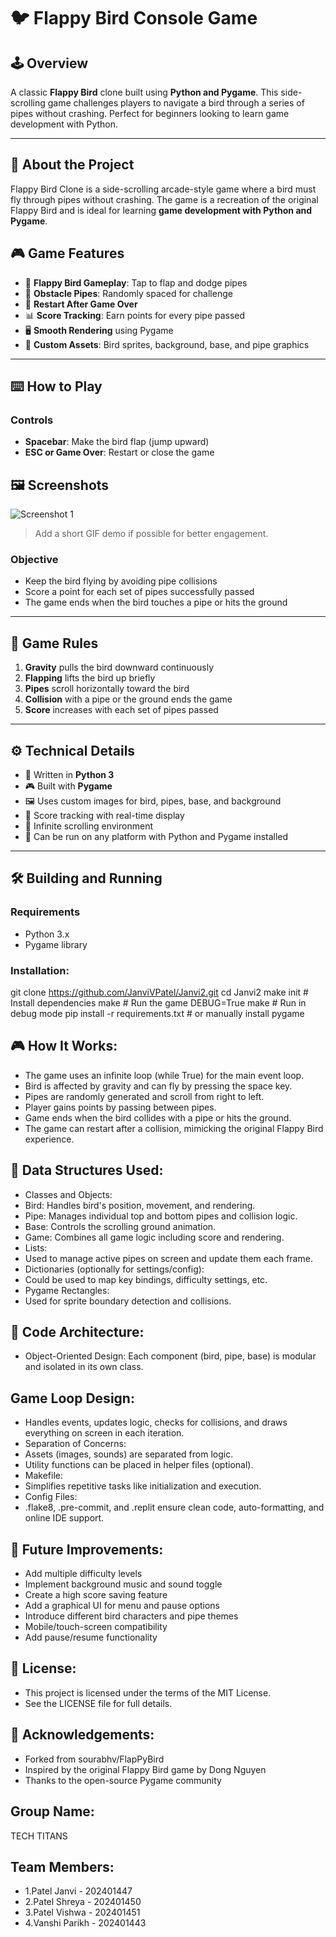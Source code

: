 # 🐦 Flappy Bird Console Game

## 🕹️ Overview
A classic **Flappy Bird** clone built using **Python and Pygame**. This side-scrolling game challenges players to navigate a bird through a series of pipes without crashing. Perfect for beginners looking to learn game development with Python.

---
## 📖 About the Project

Flappy Bird Clone is a side-scrolling arcade-style game where a bird must fly through pipes without crashing. The game is a recreation of the original Flappy Bird and is ideal for learning **game development with Python and Pygame**.

## 🎮 Game Features

- 🐥 **Flappy Bird Gameplay**: Tap to flap and dodge pipes  
- 🚧 **Obstacle Pipes**: Randomly spaced for challenge  
- 🔁 **Restart After Game Over**  
- 📊 **Score Tracking**: Earn points for every pipe passed  
- 🖥️ **Smooth Rendering** using Pygame  
- 🎨 **Custom Assets**: Bird sprites, background, base, and pipe graphics  

---

## ⌨️ How to Play

### Controls
- **Spacebar**: Make the bird flap (jump upward)  
- **ESC or Game Over**: Restart or close the game  

## 🖼️ Screenshots

![Screenshot 1](screenshot1.png)

> Add a short GIF demo if possible for better engagement.


### Objective
- Keep the bird flying by avoiding pipe collisions  
- Score a point for each set of pipes successfully passed  
- The game ends when the bird touches a pipe or hits the ground  

---

## 📏 Game Rules

1. **Gravity** pulls the bird downward continuously  
2. **Flapping** lifts the bird up briefly  
3. **Pipes** scroll horizontally toward the bird  
4. **Collision** with a pipe or the ground ends the game  
5. **Score** increases with each set of pipes passed  

---

## ⚙️ Technical Details

- 🐍 Written in **Python 3**
- 🎮 Built with **Pygame**
- 🖼️ Uses custom images for bird, pipes, base, and background
- 🧮 Score tracking with real-time display
- 🔁 Infinite scrolling environment
- 💾 Can be run on any platform with Python and Pygame installed

---

## 🛠️ Building and Running

### Requirements

- Python 3.x
- Pygame library

### Installation:

git clone https://github.com/JanviVPatel/Janvi2.git
cd Janvi2
make init        # Install dependencies
make             # Run the game
DEBUG=True make  # Run in debug mode
pip install -r requirements.txt  # or manually install pygame

## 🎮 How It Works:

- The game uses an infinite loop (while True) for the main event loop.
- Bird is affected by gravity and can fly by pressing the space key.
- Pipes are randomly generated and scroll from right to left.
- Player gains points by passing between pipes.
- Game ends when the bird collides with a pipe or hits the ground.
- The game can restart after a collision, mimicking the original Flappy Bird experience.

## 🧱 Data Structures Used:

- Classes and Objects:
- Bird: Handles bird's position, movement, and rendering.
- Pipe: Manages individual top and bottom pipes and collision logic.
- Base: Controls the scrolling ground animation.
- Game: Combines all game logic including score and rendering.
- Lists:
- Used to manage active pipes on screen and update them each frame.
- Dictionaries (optionally for settings/config):
- Could be used to map key bindings, difficulty settings, etc.
- Pygame Rectangles:
- Used for sprite boundary detection and collisions.

## 🧠 Code Architecture:
- Object-Oriented Design: Each component (bird, pipe, base) is modular and isolated in its own class.

## Game Loop Design:

- Handles events, updates logic, checks for collisions, and draws everything on screen in each iteration.
- Separation of Concerns:
- Assets (images, sounds) are separated from logic.
- Utility functions can be placed in helper files (optional).
- Makefile:
- Simplifies repetitive tasks like initialization and execution.
- Config Files:
- .flake8, .pre-commit, and .replit ensure clean code, auto-formatting, and online IDE support.

## 🚀 Future Improvements:

- Add multiple difficulty levels
- Implement background music and sound toggle
- Create a high score saving feature
- Add a graphical UI for menu and pause options
- Introduce different bird characters and pipe themes
- Mobile/touch-screen compatibility
- Add pause/resume functionality

## 📄 License:

- This project is licensed under the terms of the MIT License.
- See the LICENSE file for full details.

## 🙌 Acknowledgements:

- Forked from sourabhv/FlapPyBird
- Inspired by the original Flappy Bird game by Dong Nguyen
- Thanks to the open-source Pygame community

## Group Name:
  TECH TITANS

## Team Members:

 - 1.Patel Janvi - 202401447 <br>
 - 2.Patel Shreya - 202401450 <br>
 - 3.Patel Vishwa - 202401451 <br>
 - 4.Vanshi Parikh - 202401443 <br>

